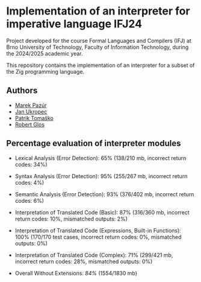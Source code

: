 # Implementation of an interpreter for imperative language IFJ24 

Project developed for the course Formal Languages and Compilers (IFJ) at Brno University of Technology, Faculty of Information Technology, during the 2024/2025 academic year.

This repository contains the implementation of an interpreter for a subset of the Zig programming language.

## Authors
- [Marek Pazúr](https://github.com/0x6B6)
- [Jan Ukropec](https://github.com/JanUkropec)
- [Patrik Tomaško](https://github.com/PatrikTomasko47)
- [Robert Glos](https://github.com/RobertGlos)

## Percentage evaluation of interpreter modules
- Lexical Analysis (Error Detection): 65% (138/210 mb, incorrect return codes: 34%)
- Syntax Analysis (Error Detection): 95% (255/267 mb, incorrect return codes: 4%)
- Semantic Analysis (Error Detection): 93% (376/402 mb, incorrect return codes: 6%)
- Interpretation of Translated Code (Basic): 87% (316/360 mb, incorrect return codes: 10%, mismatched outputs: 2%)
- Interpretation of Translated Code (Expressions, Built-in Functions): 100% (170/170 test cases, incorrect return codes: 0%, mismatched outputs: 0%)
- Interpretation of Translated Code (Complex): 71% (299/421 mb, incorrect return codes: 28%, mismatched outputs: 0%)

- Overall Without Extensions: *84%* (1554/1830 mb)
